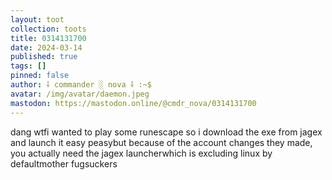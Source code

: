 ```yaml
---
layout: toot
collection: toots
title: 0314131700
date: 2024-03-14
published: true
tags: []
pinned: false
author: ⸸ commander ░ nova ⸸ :~$
avatar: /img/avatar/daemon.jpeg
mastodon: https://mastodon.online/@cmdr_nova/0314131700
---
```


dang wtfi wanted to play some runescape so i download the exe from jagex and launch it easy peasybut because of the account changes they made, you actually need the jagex launcherwhich is excluding linux by defaultmother fugsuckers
